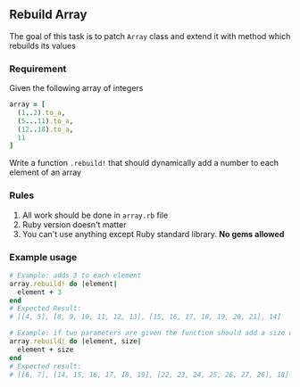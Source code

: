 ## Rebuild Array

The goal of this task is to patch `Array` class and extend it with method which rebuilds its values

### Requirement
Given the following array of integers

```ruby
array = [
  (1..2).to_a,
  (5...11).to_a,
  (12..18).to_a,
  11
]
```
Write a function `.rebuild!` that should dynamically add a number to each element of an array

### Rules
1. All work should be done in `array.rb` file
2. Ruby version doesn't matter
3. You can't use anything except Ruby standard library. **No gems allowed**

### Example usage
```ruby
# Example: adds 3 to each element
array.rebuild! do |element|
  element + 3
end
# Expected Result:
# [[4, 5], [8, 9, 10, 11, 12, 13], [15, 16, 17, 18, 19, 20, 21], 14]
```
```ruby
# Example: if two parameters are given the function should add a size of a nested array to each
array.rebuild! do |element, size|
  element + size
end
# Expected result:
# [[6, 7], [14, 15, 16, 17, 18, 19], [22, 23, 24, 25, 26, 27, 28], 18]
```

